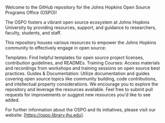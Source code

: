 Welcome to the GitHub repository for the Johns Hopkins Open Source Programs Office (OSPO)!

The OSPO fosters a vibrant open source ecosystem at Johns Hopkins University by providing resources, support, and guidance to researchers, faculty, students, and staff.

This repository houses various resources to empower the Johns Hopkins community to effectively engage in open source:

Templates: Find helpful templates for open source project licenses, contribution guidelines, and READMEs.
Training Courses: Access materials and recordings from workshops and training sessions on open source best practices.
Guides & Documentation: Utilize documentation and guides covering open source topics like community building, code contributions, and intellectual property considerations.
We encourage you to explore the repository and leverage the resources available. Feel free to submit pull requests for improvements or suggest new resources you'd like to see added.

For further information about the OSPO and its initiatives, please visit our website: [https://ospo.library.jhu.edu].
